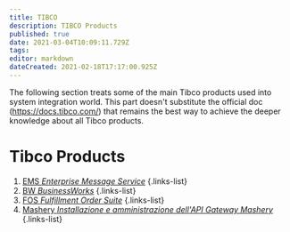 ```yaml
---
title: TIBCO
description: TIBCO Products
published: true
date: 2021-03-04T10:09:11.729Z
tags: 
editor: markdown
dateCreated: 2021-02-18T17:17:00.925Z
---
```


The following section treats some of the main Tibco products used into system integration world.
This part doesn't substitute the official doc (https://docs.tibco.com/) that remains the best way to achieve the deeper knowledge about all Tibco products.

# Tibco Products

1. [EMS *Enterprise Message Service*](/integration/tibco/ems)
{.links-list}
2. [BW *BusinessWorks*](/integration/tibco/bw)
{.links-list}
3. [FOS *Fulfillment Order Suite*](/training/integration/tibco/fos)
{.links-list}
4. [Mashery *Installazione e amministrazione dell'API Gateway Mashery*](/integration/tibco/mashery)
{.links-list}
